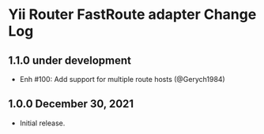 # Yii Router FastRoute adapter Change Log

## 1.1.0 under development

- Enh #100: Add support for multiple route hosts (@Gerych1984)

## 1.0.0 December 30, 2021

- Initial release.
